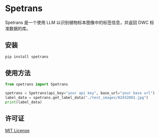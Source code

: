 <!--
 * @Author: chentx
 * @Date: 2024-05-06 17:01:05
 * @LastEditTime: 2024-05-09 09:04:59
 * @LastEditors: chentx
 * @Description:
-->

# Spetrans

Spetrans 是一个使用 LLM 以识别植物标本图像中的标签信息，并返回 DWC 标准数据的库。

## 安装

```bash
pip install spetrans
```

## 使用方法

```python
from spetrans import Spetrans

spetrans = Spetrans(api_key="your api key", base_url="your base url")
label_data = spetrans.get_label_data("./test_images/02432001.jpg")
print(label_data)
```

## 许可证

[MIT License](https://opensource.org/licenses/MIT)
